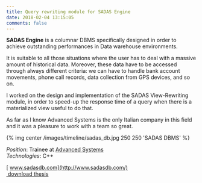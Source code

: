 ```yaml
---
title: Query rewriting module for SADAS Engine
date: 2018-02-04 13:15:05
comments: false
---
```

**SADAS Engine** is a columnar DBMS specifically designed in order to achieve outstanding performances in Data warehouse environments.

It is suitable to all those situations where the user has to deal with a massive amount of historical data. Moreover, these data have to be accessed through always different criteria: we can have to handle bank account movements, phone call records, data collection from GPS devices, and so on.

I worked on the design and implementation of the SADAS View-Rewriting module, in order to speed-up the response time of a query when there is a materialized view useful to do that.

As far as I know Advanced Systems is the only Italian company in this field and it was a pleasure to work with a team so great.

{% img center /images/timeline/sadas_db.jpg 250 250 'SADAS DBMS' %}

_Position_: Trainee at [Advanced Systems](http://www.advancedsystems.it/ "Advanced Systems")  
_Technologies_: C++

[<i class="fa fa-external-link" aria-hidden="true"></i>&nbsp;www.sadasdb.com](http://www.sadasdb.com/)  
[<i class="fa fa-download" aria-hidden="true"></i>&nbsp;download thesis](/downloads/master_query_rewrinting.pdf)
